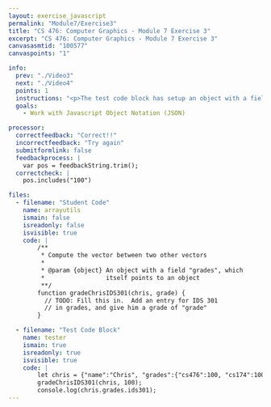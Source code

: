 ```yaml
---
layout: exercise_javascript
permalink: "Module7/Exercise3"
title: "CS 476: Computer Graphics - Module 7 Exercise 3"
excerpt: "CS 476: Computer Graphics - Module 7 Exercise 3"
canvasasmtid: "100577"
canvaspoints: "1"

info:
  prev: "./Video3"
  next: "./Video4"
  points: 1
  instructions: "<p>The test code block has setup an object with a field \"grades\" in it, which is itself an object.  Fill in the function gradeChrisIDS301 to create an entry called \"ids301\" in the grades field whose value is \"grade\" </p></div>"
  goals:
    - Work with Javascript Object Notation (JSON)

processor:  
  correctfeedback: "Correct!!" 
  incorrectfeedback: "Try again"
  submitformlink: false
  feedbackprocess: | 
    var pos = feedbackString.trim();
  correctcheck: |
    pos.includes("100")

files:
  - filename: "Student Code"
    name: arrayutils
    ismain: false
    isreadonly: false
    isvisible: true
    code: |
        /**
         * Compute the vector between two other vectors
         * 
         * @param {object} An object with a field "grades", which 
         *                 itself points to an object
         **/
        function gradeChrisIDS301(chris, grade) {
          // TODO: Fill this in.  Add an entry for IDS 301
          // in grades, and give him a grade of "grade"
        }

  - filename: "Test Code Block"
    name: tester
    ismain: true
    isreadonly: true
    isvisible: true
    code: | 
        let chris = {"name":"Chris", "grades":{"cs476":100, "cs174":100} };
        gradeChrisIDS301(chris, 100);
        console.log(chris.grades.ids301);
---
```

